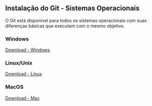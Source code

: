 ## Instalação do Git - Sistemas Operacionais

O Git está disponível para todos os sistemas operacionais com suas diferenças básicas que executam com o mesmo objetivo.

### Windows

[Download - Windows](https://git-scm.com/download/win)

### Linux/Unix

[Download - Linux](https://git-scm.com/download/linux)

### MacOS

[Download - Mac](https://git-scm.com/download/mac)